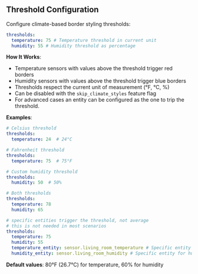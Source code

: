 ## Threshold Configuration

Configure climate-based border styling thresholds:

```yaml
thresholds:
  temperature: 75 # Temperature threshold in current unit
  humidity: 55 # Humidity threshold as percentage
```

**How It Works**:

- Temperature sensors with values above the threshold trigger red borders
- Humidity sensors with values above the threshold trigger blue borders
- Thresholds respect the current unit of measurement (°F, °C, %)
- Can be disabled with the `skip_climate_styles` feature flag
- For advanced cases an entity can be configured as the one to trip the threshold.

**Examples**:

```yaml
# Celsius threshold
thresholds:
  temperature: 24  # 24°C

# Fahrenheit threshold
thresholds:
  temperature: 75  # 75°F

# Custom humidity threshold
thresholds:
  humidity: 50  # 50%

# Both thresholds
thresholds:
  temperature: 78
  humidity: 65

# specific entities trigger the threshold, not average
# this is not needed in most scenarios
thresholds:
  temperature: 75
  humidity: 55
  temperature_entity: sensor.living_room_temperature # Specific entity for temperature threshold
  humidity_entity: sensor.living_room_humidity # Specific entity for humidity threshold
```

**Default values**: 80°F (26.7°C) for temperature, 60% for humidity
